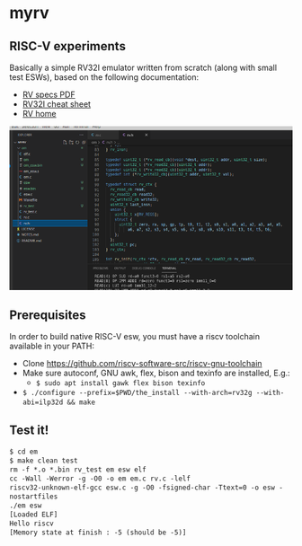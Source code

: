 # myrv

## RISC-V experiments
Basically a simple RV32I emulator written from scratch (along with small test ESWs), based on the following documentation:
- [RV specs PDF](https://github.com/riscv/riscv-isa-manual/releases/download/Ratified-IMAFDQC/riscv-spec-20191213.pdf)
- [RV32I cheat sheet](https://metalcode.eu/2019-12-06-rv32i.html)
- [RV home](https://riscv.org/technical/specifications/)

![myrv screenshot](myrv.png)

## Prerequisites
In order to build native RISC-V esw, you must have a riscv toolchain available in your PATH:
- Clone https://github.com/riscv-software-src/riscv-gnu-toolchain
- Make sure autoconf, GNU awk, flex, bison and texinfo are installed, E.g.:
  - `$ sudo apt install gawk flex bison texinfo`
- `$ ./configure --prefix=$PWD/the_install --with-arch=rv32g --with-abi=ilp32d && make`

## Test it!
```
$ cd em
$ make clean test
rm -f *.o *.bin rv_test em esw elf
cc -Wall -Werror -g -O0 -o em em.c rv.c -lelf
riscv32-unknown-elf-gcc esw.c -g -O0 -fsigned-char -Ttext=0 -o esw -nostartfiles
./em esw
[Loaded ELF]
Hello riscv
[Memory state at finish : -5 (should be -5)]
```
